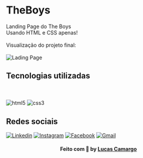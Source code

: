 # TheBoys
Landing Page do The Boys
<br/>
Usando HTML e CSS apenas!
<br/>
<br/>
Visualização do projeto final:
<br/>
<br/>
![Lading Page](https://user-images.githubusercontent.com/104536443/185811924-0e498b30-4c93-448d-9b4f-295a1a3724cd.PNG)


## Tecnologias utilizadas

<br>
<div style="display: inline_block"><br/>
<img align="center" alt="html5" src="https://img.shields.io/badge/HTML5-E34F26?style=for-the-badge&logo=html5&logoColor=white" /> <img align="center" alt="css3" src="https://img.shields.io/badge/CSS3-1572B6?style=for-the-badge&logo=css3&logoColor=white" />
</br>

## Redes sociais

[![Linkedin](https://img.shields.io/badge/LinkedIn-0077B5?style=for-the-badge&logo=linkedin&logoColor=white)](https://www.linkedin.com/in/lcamargodasilva/)
[![Instagram](https://img.shields.io/badge/Instagram-E4405F?style=for-the-badge&logo=instagram&logoColor=white)](https://www.instagram.com/lcamargodasilva/)
[![Facebook](https://img.shields.io/badge/Facebook-1877F2?style=for-the-badge&logo=facebook&logoColor=white)](https://www.facebook.com/lucasbarra.xd/)
[![Gmail](https://img.shields.io/badge/Gmail-D14836?style=for-the-badge&logo=gmail&logoColor=white)](mailto:contatolcamargo@gmail.com)

<h4 align="center">
    Feito com 🖤 by <a href="https://www.linkedin.com/in/lcamargodasilva/" target="_blank">Lucas Camargo</a>
</h4>

